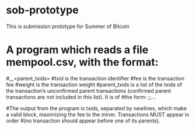 # sob-prototype
This is submission prototype for Summer of Bitcoin
# A program which reads a file mempool.csv, with the format:
#<txid>,<fee>,<weight>,<parent_txids>
#txid is the transaction identifier
#fee is the transaction fee
#weight is the transaction weight
#parent_txids is a list of the txids of the transaction’s unconfirmed parent transactions (confirmed parent transactions are not included in this list). It is of
#the form: <txid1>;<txid2>;...
  
#The output from the program is txids, separated by newlines, which make a valid block, maximizing the fee to the miner. Transactions MUST appear in order
#(no transaction should appear before one of its parents).
